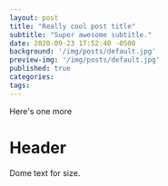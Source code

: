 ```yaml
---
layout: post
title: "Really cool post title"
subtitle: "Super awesome subtitle."
date: 2020-09-23 17:52:40 -0500
background: '/img/posts/default.jpg'
preview-img: '/img/posts/default.jpg'
published: true
categories:
tags:
---
```

Here's one more

# Header
Dome text for size.